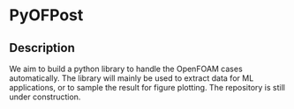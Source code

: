 # PyOFPost
## Description
 We aim to build a python library to handle the OpenFOAM cases automatically. The library will mainly be used to extract data for ML applications, or to sample the result for figure plotting. The repository is still under construction.